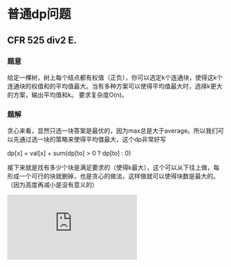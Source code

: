 # 普通dp问题

## CFR 525 div2 E.

### 题意

给定一棵树，树上每个结点都有权值（正负），你可以选定k个连通块，使得这k个连通块的权值和的平均值最大。当有多种方案可以使得平均值最大时，选择k更大的方案，输出平均值和k。 要求复杂度O(n)。

### 题解

贪心来看，显然只选一块答案是最优的，因为max总是大于average。所以我们可以先通过选一块的策略来使得平均值最大，这个dp非常好写

dp[x] = val[x] + sum(dp[to] > 0 ? dp[to] : 0)

接下来就是找有多少个块是满足要求的（使得k最大），这个可以从下往上做，每形成一个可行的块就删掉，也是贪心的做法，这样做就可以使得块数是最大的。（因为高度再减小是没有意义的）

![代码](https://github.com/DSaurus/ACM_note/blob/master/data/cfr_525_e.cpp)